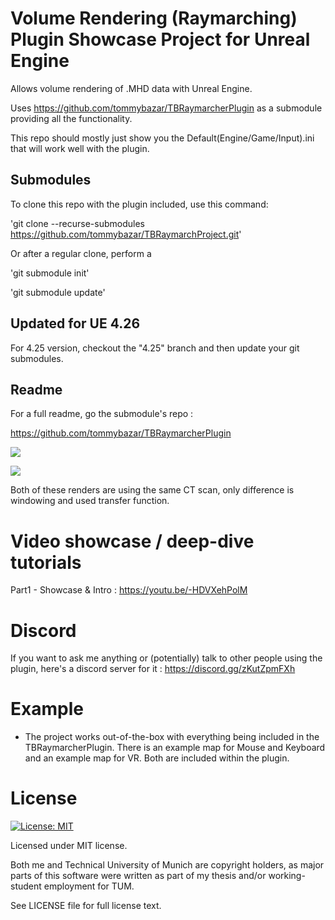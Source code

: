 # Volume Rendering (Raymarching) Plugin Showcase Project for Unreal Engine
Allows volume rendering of .MHD data with Unreal Engine.

Uses https://github.com/tommybazar/TBRaymarcherPlugin as a submodule providing all the functionality.

This repo should mostly just show you the Default(Engine/Game/Input).ini that will work well with the plugin. 

## Submodules
To clone this repo with the plugin included, use this command:

'git clone --recurse-submodules https://github.com/tommybazar/TBRaymarchProject.git'

Or after a regular clone, perform a 

'git submodule init'

'git submodule update'

## Updated for UE 4.26
For 4.25 version, checkout the "4.25" branch and then update your git submodules.

## Readme
For a full readme, go the submodule's repo :

https://github.com/tommybazar/TBRaymarcherPlugin

![
](https://github.com/tommybazar/TBRaymarchProject/blob/master/Documents/Render1.png)


![
](https://github.com/tommybazar/TBRaymarchProject/blob/master/Documents/Render2.png)

Both of these renders are using the same CT scan, only difference is windowing and used transfer function.

# Video showcase / deep-dive tutorials
Part1 - Showcase & Intro : https://youtu.be/-HDVXehPolM

# Discord
If you want to ask me anything or (potentially) talk to other people using the plugin, here's a discord server for it : https://discord.gg/zKutZpmFXh

# Example
 * The project works out-of-the-box with everything being included in the TBRaymarcherPlugin. There is an example map for Mouse and Keyboard and
 an example map for VR. Both are included within the plugin.

# License 
[![License: MIT](https://img.shields.io/badge/License-MIT-yellow.svg)](https://opensource.org/licenses/MIT)

Licensed under MIT license.

Both me and Technical University of Munich are copyright holders, as major parts of this software were written as part of my thesis and/or working-student employment for TUM.

See LICENSE file for full license text.